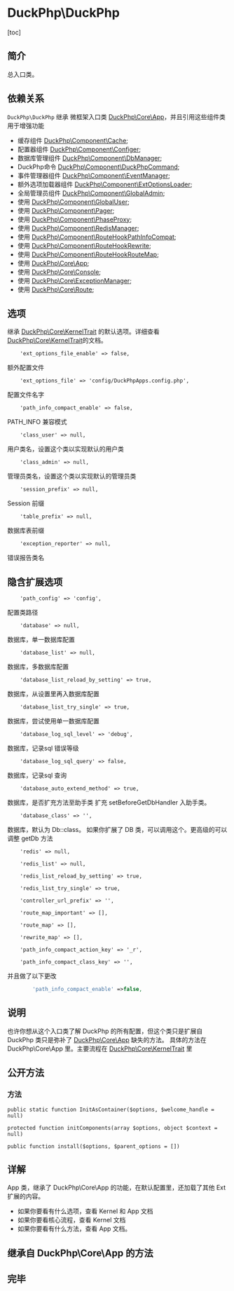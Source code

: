 # DuckPhp\DuckPhp
[toc]

## 简介
总入口类。
## 依赖关系
`DuckPhp\DuckPhp` 继承 微框架入口类 [DuckPhp\Core\App](Core-App.md)，并且引用这些组件类用于增强功能
- 缓存组件 [DuckPhp\Component\Cache](Component-Cache.md);
- 配置器组件 [DuckPhp\Component\Configer](Component-Configer.md);
- 数据库管理组件 [DuckPhp\Component\DbManager](Component-DbManager.md);
- DuckPhp命令 [DuckPhp\Component\DuckPhpCommand](Component-DuckPhpCommand.md);
- 事件管理器组件 [DuckPhp\Component\EventManager](Component-EventManager.md);
- 额外选项加载器组件 [DuckPhp\Component\ExtOptionsLoader](Component-ExtOptionsLoader.md);
- 全局管理员组件 [DuckPhp\Component\GlobalAdmin](Component-GlobalAdmin.md);
- 使用 [DuckPhp\Component\GlobalUser](Component-GlobalUser.md);
- 使用 [DuckPhp\Component\Pager](Component-Pager.md);
- 使用 [DuckPhp\Component\PhaseProxy](Component-PhaseProxy.md);
- 使用 [DuckPhp\Component\RedisManager](Component-RedisManager.md);
- 使用 [DuckPhp\Component\RouteHookPathInfoCompat](Component-RouteHookPathInfoCompat.md);
- 使用 [DuckPhp\Component\RouteHookRewrite](Component-RouteHookRewrite.md);
- 使用 [DuckPhp\Component\RouteHookRouteMap](Component-RouteHookRouteMap.md);
- 使用 [DuckPhp\Core\App](Core-App.md);
- 使用 [DuckPhp\Core\Console](Core-Console.md);
- 使用 [DuckPhp\Core\ExceptionManager](Core-ExceptionManager.md);
- 使用 [DuckPhp\Core\Route](Core-Route.md);


## 选项

继承 [DuckPhp\Core\KernelTrait](Core-Trait.md) 的默认选项。详细查看 [DuckPhp\Core\KernelTrait](Core-Trait.md)的文档。

        'ext_options_file_enable' => false,
额外配置文件

        'ext_options_file' => 'config/DuckPhpApps.config.php',
配置文件名字
        
        'path_info_compact_enable' => false,
PATH_INFO 兼容模式
        
        'class_user' => null,
用户类名，设置这个类以实现默认的用户类

        'class_admin' => null,
管理员类名，设置这个类以实现默认的管理员类
        
        'session_prefix' => null,
Session 前缀

        'table_prefix' => null,
数据库表前缀
        
        'exception_reporter' => null,
错误报告类名

## 隐含扩展选项

        'path_config' => 'config',
配置类路径

        'database' => null,
数据库，单一数据库配置

        'database_list' => null,
数据库，多数据库配置

        'database_list_reload_by_setting' => true,
数据库，从设置里再入数据库配置

        'database_list_try_single' => true,
数据库，尝试使用单一数据库配置

        'database_log_sql_level' => 'debug',
数据库，记录sql 错误等级

        'database_log_sql_query' => false,
数据库，记录sql 查询

        'database_auto_extend_method' => true,
数据库，是否扩充方法至助手类
扩充 setBeforeGetDbHandler 入助手类。

        'database_class' => '',
数据库，默认为 Db::class。
如果你扩展了 DB 类，可以调用这个。更高级的可以调整 getDb 方法

        'redis' => null,

        'redis_list' => null,

        'redis_list_reload_by_setting' => true,

        'redis_list_try_single' => true,

        'controller_url_prefix' => '',

        'route_map_important' => [],

        'route_map' => [],

        'rewrite_map' => [],

        'path_info_compact_action_key' => '_r',

        'path_info_compact_class_key' => '',


并且做了以下更改

```php
        'path_info_compact_enable' =>false,

```


## 说明

也许你想从这个入口类了解 DuckPhp 的所有配置，但这个类只是扩展自 DuckPhp 类只是弥补了 [DuckPhp\Core\App](Core-App.md) 缺失的方法。
具体的方法在 DuckPhp\Core\App 里。主要流程在 [DuckPhp\Core\KernelTrait](Core-KernelTrait.md)  里

## 公开方法

### 方法
    public static function InitAsContainer($options, $welcome_handle = null)

    protected function initComponents(array $options, object $context = null)

    public function install($options, $parent_options = [])


## 详解

App 类，继承了 DuckPhp\Core\App 的功能，在默认配置里，还加载了其他 Ext 扩展的内容。


+ 如果你要看有什么选项，查看  Kernel 和 App  文档
+ 如果你要看核心流程，查看  Kernel  文档
+ 如果你要看有什么方法，查看 App 文档。

    
## 继承自 DuckPhp\Core\App 的方法


## 完毕
